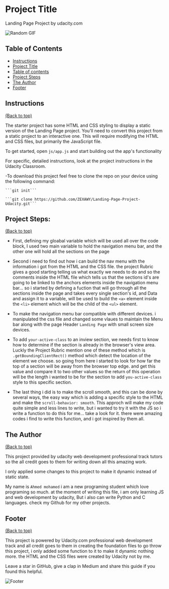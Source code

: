 # Project Title

Landing Page Project by udacity.com

![Random GIF](https://media.giphy.com/media/ZVik7pBtu9dNS/giphy.gif) 


## Table of Contents

- [Instructions](#instructions)
- [Project Title](#project-title)
- [Table of contents](#table-of-contents)
- [Project Steps](#project-steps)
- [The Author](#the-author)
- [Footer](#footer)


## Instructions
[(Back to top)](#table-of-contents)

The starter project has some HTML and CSS styling to display a static version of the Landing Page project. You'll need to convert this project from a static project to an interactive one. This will require modifying the HTML and CSS files, but primarily the JavaScript file.

To get started, open `js/app.js` and start building out the app's functionality

For specific, detailed instructions, look at the project instructions in the Udacity Classroom.

-To download this project feel free to clone the repo on your device using the following command:

    ```git init```

    ```git clone https://github.com/ZEXAWY/Landing-Page-Project-Udacity.git```


## Project Steps:
[(Back to top)](#table-of-contents)

- First, defining my gloabal variable which will be used all over the code block, I used two main variable to hold the navigation menu bar, and the other one will hold all the sections on the page

- Second i need to find out how i can build the nav menu with the information i got from the HTML and the CSS file. the project Rubric gives a good starting telling us what exactly we needs to do and so the comments inside the HTML file which tells us that the sections id's are going to be linked to the anchors elements inside the navigation menu bar... so i started by defining a fuction that will go through all the sections inside the page and takes every single section's id, and Data and assign it to a variable, will be used to build the ```<a>``` element inside the ```<li>``` element which will be the child of the ```<ul>``` element.

- To make the navigation menu bar compatible with different devices. i manipulated the css file and changed some vlaues to maintain the Menu bar along with the page Header ```Landing Page``` with small screen size devices.  

- To add ```your-active-class``` to an inview section, we needs first to know how to determine if the section is already in the browser's view area. Luckly the Project Rubric mention one of these method which is ```.getBoundingClientRect()``` method which detect the location of the element we choose. so going from here i started to look for how far the top of a section will be away from the browser top edge. and get this value and compare it to two other values so the return of this operation will be the length i wanted to be for the section to add ```you-active-class``` style to this specific section.

- The last thing i did is to make the scroll smooth, and this can be done by several ways, the easy way which is adding a specific style to the HTML and make the ```scroll-behavior: smooth```. This approch will make my code quite simple and less lines to write, but i wanted to try it with the JS so i write a function to do this for me... take a look for it. there were amazing codes i find to write this function, and i got inspired by them all.


## The Author
[(Back to top)](#table-of-contents)

This project provided by udacity web development professional track tutors so the all credit goes to them for writing down all this amazing work.

I only applied some changes to this project to make it dynamic instead of static state.

My name is ```Ahmed mohamed``` i am a new programing student which love programing so much. at the moment of writing this file, i am only learning JS and web development by udacity, But i also can write Python and C languages. check my Github for my other projects.


## Footer
[(Back to top)](#table-of-contents)

<!-- Let's also add a footer because I love footers and also you **can** use this to convey important info.

Let's make it an image because by now you have realised that multimedia in images == cool(*please notice the subtle programming joke). -->
This project is powered by Udacity.com professional web development track and all credit goes to them in creating the foundation files to go throw this project, i only added some function to it to make it dynamic nothing more. the HTML and the CSS files were created by Udacity not by me.

Leave a star in GitHub, give a clap in Medium and share this guide if you found this helpful.

<!-- Add the footer here -->

![Footer](https://github.com/navendu-pottekkat/awesome-readme/blob/master/fooooooter.png) 
